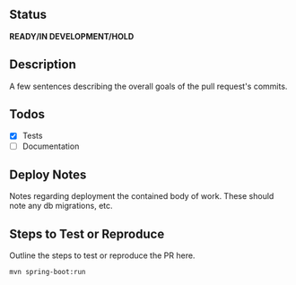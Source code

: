 ## Status
**READY/IN DEVELOPMENT/HOLD**

## Description
A few sentences describing the overall goals of the pull request's commits.

## Todos
- [x] Tests
- [ ] Documentation

## Deploy Notes
Notes regarding deployment the contained body of work.  These should note any
db migrations, etc.

## Steps to Test or Reproduce
Outline the steps to test or reproduce the PR here.

```sh
mvn spring-boot:run
```